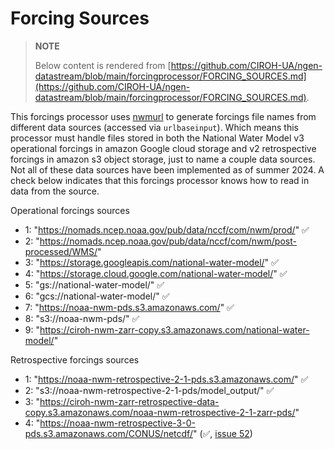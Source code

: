 # Forcing Sources

> **NOTE**
>
>  Below content is rendered from [https://github.com/CIROH-UA/ngen-datastream/blob/main/forcingprocessor/FORCING_SOURCES.md](https://github.com/CIROH-UA/ngen-datastream/blob/main/forcingprocessor/FORCING_SOURCES.md).

This forcings processor uses [nwmurl](https://github.com/CIROH-UA/nwmurl) to generate forcings file names from different data sources (accessed via `urlbaseinput`). Which means this processor must handle files stored in both the National Water Model v3 operational forcings in amazon Google cloud storage and v2 retrospective forcings in amazon s3 object storage, just to name a couple data sources. Not all of these data sources have been implemented as of summer 2024. A check below indicates that this forcings processor knows how to read in data from the source.

Operational forcings sources

- 1: "https://nomads.ncep.noaa.gov/pub/data/nccf/com/nwm/prod/" ✅
- 2: "https://nomads.ncep.noaa.gov/pub/data/nccf/com/nwm/post-processed/WMS/"
- 3: "https://storage.googleapis.com/national-water-model/" ✅
- 4: "https://storage.cloud.google.com/national-water-model/" ✅
- 5: "gs://national-water-model/" ✅
- 6: "gcs://national-water-model/" ✅
- 7: "https://noaa-nwm-pds.s3.amazonaws.com/" ✅
- 8: "s3://noaa-nwm-pds/" ✅
- 9: "https://ciroh-nwm-zarr-copy.s3.amazonaws.com/national-water-model/"

Retrospective forcings sources

- 1: "https://noaa-nwm-retrospective-2-1-pds.s3.amazonaws.com/" ✅
- 2: "s3://noaa-nwm-retrospective-2-1-pds/model_output/" ✅
- 3: "https://ciroh-nwm-zarr-retrospective-data-copy.s3.amazonaws.com/noaa-nwm-retrospective-2-1-zarr-pds/"
- 4: "https://noaa-nwm-retrospective-3-0-pds.s3.amazonaws.com/CONUS/netcdf/" (✅, [issue 52](https://github.com/CIROH-UA/nwmurl/issues/52))